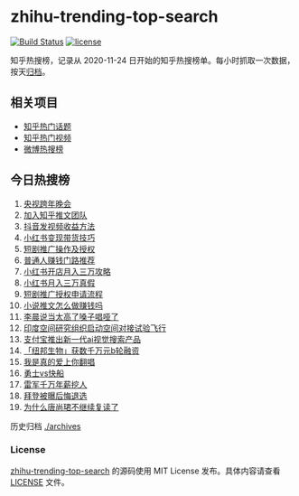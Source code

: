 # zhihu-trending-top-search

[![Build Status](https://github.com/justjavac/zhihu-trending-top-search/workflows/ci/badge.svg?branch=main)](https://github.com/justjavac/zhihu-trending-top-search/actions)
[![license](https://img.shields.io/github/license/justjavac/zhihu-trending-top-search)](https://github.com/justjavac/zhihu-trending-top-search/blob/main/LICENSE)

知乎热搜榜，记录从 2020-11-24 日开始的知乎热搜榜单。每小时抓取一次数据，按天[归档](./archives)。

## 相关项目

- [知乎热门话题](https://github.com/justjavac/zhihu-trending-hot-questions)
- [知乎热门视频](https://github.com/justjavac/zhihu-trending-hot-video)
- [微博热搜榜](https://github.com/justjavac/weibo-trending-hot-search)

## 今日热搜榜

<!-- BEGIN -->
<!-- 最后更新时间 Thu Jan 02 2025 18:10:05 GMT+0800 (China Standard Time) -->

1. [央视跨年晚会](https://www.zhihu.com/search?q=%E5%A4%AE%E8%A7%86%E8%B7%A8%E5%B9%B4%E6%99%9A%E4%BC%9A)
1. [加入知乎推文团队](https://www.zhihu.com/search?q=%E5%8A%A0%E5%85%A5%E7%9F%A5%E4%B9%8E%E6%8E%A8%E6%96%87%E5%9B%A2%E9%98%9F)
1. [抖音发视频收益方法](https://www.zhihu.com/search?q=%E6%8A%96%E9%9F%B3%E5%8F%91%E8%A7%86%E9%A2%91%E6%94%B6%E7%9B%8A%E6%96%B9%E6%B3%95)
1. [小红书变现带货技巧](https://www.zhihu.com/search?q=%E5%B0%8F%E7%BA%A2%E4%B9%A6%E5%8F%98%E7%8E%B0%E5%B8%A6%E8%B4%A7%E6%8A%80%E5%B7%A7)
1. [短剧推广操作及授权](https://www.zhihu.com/search?q=%E7%9F%AD%E5%89%A7%E6%8E%A8%E5%B9%BF%E6%93%8D%E4%BD%9C%E5%8F%8A%E6%8E%88%E6%9D%83)
1. [普通人赚钱门路推荐](https://www.zhihu.com/search?q=%E6%99%AE%E9%80%9A%E4%BA%BA%E8%B5%9A%E9%92%B1%E9%97%A8%E8%B7%AF%E6%8E%A8%E8%8D%90)
1. [小红书开店月入三万攻略](https://www.zhihu.com/search?q=%E5%B0%8F%E7%BA%A2%E4%B9%A6%E5%BC%80%E5%BA%97%E6%9C%88%E5%85%A5%E4%B8%89%E4%B8%87%E6%94%BB%E7%95%A5)
1. [小红书月入三万真假](https://www.zhihu.com/search?q=%E5%B0%8F%E7%BA%A2%E4%B9%A6%E6%9C%88%E5%85%A5%E4%B8%89%E4%B8%87%E7%9C%9F%E5%81%87)
1. [短剧推广授权申请流程](https://www.zhihu.com/search?q=%E7%9F%AD%E5%89%A7%E6%8E%A8%E5%B9%BF%E6%8E%88%E6%9D%83%E7%94%B3%E8%AF%B7%E6%B5%81%E7%A8%8B)
1. [小说推文怎么做赚钱吗](https://www.zhihu.com/search?q=%E5%B0%8F%E8%AF%B4%E6%8E%A8%E6%96%87%E6%80%8E%E4%B9%88%E5%81%9A%E8%B5%9A%E9%92%B1%E5%90%97)
1. [李晨说当太高了嗓子唱哑了](https://www.zhihu.com/search?q=%E6%9D%8E%E6%99%A8%E8%AF%B4%E5%BD%93%E5%A4%AA%E9%AB%98%E4%BA%86%E5%97%93%E5%AD%90%E5%94%B1%E5%93%91%E4%BA%86)
1. [印度空间研究组织启动空间对接试验飞行](https://www.zhihu.com/search?q=%E5%8D%B0%E5%BA%A6%E7%A9%BA%E9%97%B4%E7%A0%94%E7%A9%B6%E7%BB%84%E7%BB%87%E5%90%AF%E5%8A%A8%E7%A9%BA%E9%97%B4%E5%AF%B9%E6%8E%A5%E8%AF%95%E9%AA%8C%E9%A3%9E%E8%A1%8C)
1. [支付宝推出新一代ai视觉搜索产品](https://www.zhihu.com/search?q=%E6%94%AF%E4%BB%98%E5%AE%9D%E6%8E%A8%E5%87%BA%E6%96%B0%E4%B8%80%E4%BB%A3ai%E8%A7%86%E8%A7%89%E6%90%9C%E7%B4%A2%E4%BA%A7%E5%93%81)
1. [「纽邦生物」获数千万元b轮融资](https://www.zhihu.com/search?q=%E3%80%8C%E7%BA%BD%E9%82%A6%E7%94%9F%E7%89%A9%E3%80%8D%E8%8E%B7%E6%95%B0%E5%8D%83%E4%B8%87%E5%85%83b%E8%BD%AE%E8%9E%8D%E8%B5%84)
1. [我是真的爱上你翻唱](https://www.zhihu.com/search?q=%E6%88%91%E6%98%AF%E7%9C%9F%E7%9A%84%E7%88%B1%E4%B8%8A%E4%BD%A0%E7%BF%BB%E5%94%B1)
1. [勇士vs快船](https://www.zhihu.com/search?q=%E5%8B%87%E5%A3%ABvs%E5%BF%AB%E8%88%B9)
1. [雷军千万年薪挖人](https://www.zhihu.com/search?q=%E9%9B%B7%E5%86%9B%E5%8D%83%E4%B8%87%E5%B9%B4%E8%96%AA%E6%8C%96%E4%BA%BA)
1. [拜登被曝后悔退选](https://www.zhihu.com/search?q=%E6%8B%9C%E7%99%BB%E8%A2%AB%E6%9B%9D%E5%90%8E%E6%82%94%E9%80%80%E9%80%89)
1. [为什么唐尚珺不继续复读了](https://www.zhihu.com/search?q=%E4%B8%BA%E4%BB%80%E4%B9%88%E5%94%90%E5%B0%9A%E7%8F%BA%E4%B8%8D%E7%BB%A7%E7%BB%AD%E5%A4%8D%E8%AF%BB%E4%BA%86)

<!-- END -->

历史归档 [./archives](./archives)

### License

[zhihu-trending-top-search](https://github.com/justjavac/zhihu-trending-top-search) 的源码使用 MIT License
发布。具体内容请查看 [LICENSE](./LICENSE) 文件。
